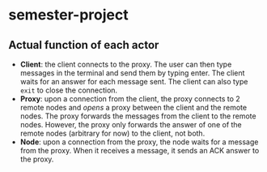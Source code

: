 # semester-project

## Actual function of each actor

- **Client**: the client connects to the proxy. The user can then type messages in the terminal and send them by typing enter. The client waits for an answer for each message sent. The client can also type `exit` to close the connection.
- **Proxy**: upon a connection from the client, the proxy connects to 2 remote nodes and _opens_ a proxy between the client and the remote nodes. The proxy forwards the messages from the client to the remote nodes. However, the proxy only forwards the answer of one of the remote nodes (arbitrary for now) to the client, not both.
- **Node**: upon a connection from the proxy, the node waits for a message from the proxy. When it receives a message, it sends an ACK answer to the proxy.

